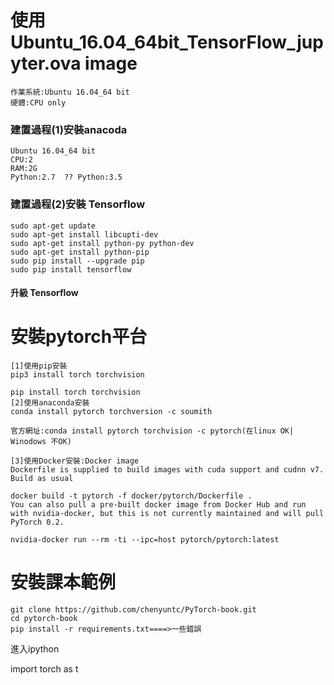 # 使用Ubuntu_16.04_64bit_TensorFlow_jupyter.ova image

```
作業系統:Ubuntu 16.04_64 bit
硬體:CPU only
```
### 建置過程(1)安裝anacoda
```
Ubuntu 16.04_64 bit
CPU:2
RAM:2G
Python:2.7  ?? Python:3.5
```
### 建置過程(2)安裝 Tensorflow

```
sudo apt-get update
sudo apt-get install libcupti-dev
sudo apt-get install python-py python-dev 
sudo apt-get install python-pip
sudo pip install --upgrade pip
sudo pip install tensorflow
```

#### 升級 Tensorflow

# 安裝pytorch平台
```
[1]使用pip安裝
pip3 install torch torchvision

pip install torch torchvision
[2]使用anaconda安裝
conda install pytorch torchversion -c soumith

官方網址:conda install pytorch torchvision -c pytorch(在linux OK| Winodows 不OK)

[3]使用Docker安裝:Docker image
Dockerfile is supplied to build images with cuda support and cudnn v7. Build as usual

docker build -t pytorch -f docker/pytorch/Dockerfile .
You can also pull a pre-built docker image from Docker Hub and run with nvidia-docker, but this is not currently maintained and will pull PyTorch 0.2.

nvidia-docker run --rm -ti --ipc=host pytorch/pytorch:latest
```
# 安裝課本範例
```
git clone https://github.com/chenyuntc/PyTorch-book.git
cd pytorch-book 
pip install -r requirements.txt====>一些錯誤
```
進入ipython

import torch as t

